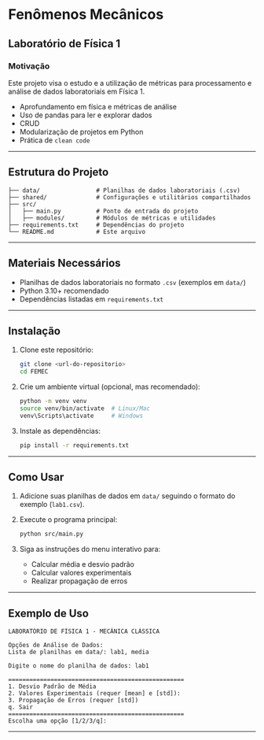 # Fenômenos Mecânicos

## Laboratório de Física 1

### Motivação

Este projeto visa o estudo e a utilização de métricas para processamento e análise de dados laboratoriais em Física 1.

- Aprofundamento em física e métricas de análise
- Uso de pandas para ler e explorar dados
- CRUD
- Modularização de projetos em Python
- Prática de `clean code`

---

## Estrutura do Projeto

```
├── data/                # Planilhas de dados laboratoriais (.csv)
├── shared/              # Configurações e utilitários compartilhados
├── src/
│   ├── main.py          # Ponto de entrada do projeto
│   ├── modules/         # Módulos de métricas e utilidades
├── requirements.txt     # Dependências do projeto
└── README.md            # Este arquivo
```

---

## Materiais Necessários

- Planilhas de dados laboratoriais no formato `.csv` (exemplos em `data/`)
- Python 3.10+ recomendado
- Dependências listadas em `requirements.txt`

---

## Instalação

1. Clone este repositório:
   ```sh
   git clone <url-do-repositorio>
   cd FEMEC
   ```

2. Crie um ambiente virtual (opcional, mas recomendado):
   ```sh
   python -m venv venv
   source venv/bin/activate  # Linux/Mac
   venv\Scripts\activate     # Windows
   ```

3. Instale as dependências:
   ```sh
   pip install -r requirements.txt
   ```

---

## Como Usar

1. Adicione suas planilhas de dados em `data/` seguindo o formato do exemplo (`lab1.csv`).

2. Execute o programa principal:
   ```sh
   python src/main.py
   ```

3. Siga as instruções do menu interativo para:
   - Calcular média e desvio padrão
   - Calcular valores experimentais
   - Realizar propagação de erros

---

## Exemplo de Uso

```
LABORATÓRIO DE FÍSICA 1 - MECÂNICA CLÁSSICA

Opções de Análise de Dados:
Lista de planilhas em data/: lab1, media

Digite o nome do planilha de dados: lab1

==================================================
1. Desvio Padrão de Média
2. Valores Experimentais (requer [mean] e [std]):
3. Propagação de Erros (requer [std])
q. Sair
==================================================
Escolha uma opção [1/2/3/q]:
```

---
